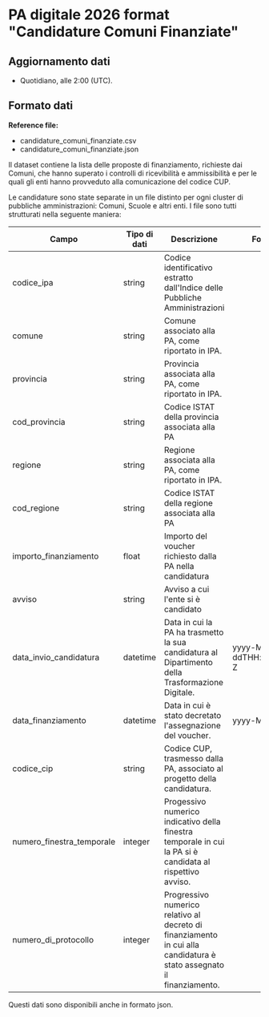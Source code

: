 # PA digitale 2026 format "Candidature Comuni Finanziate"

## Aggiornamento dati
- Quotidiano, alle 2:00 (UTC). 

## Formato dati

**Reference file:** 
* candidature_comuni_finanziate.csv<br>
* candidature_comuni_finanziate.json<br>

Il dataset contiene la lista delle proposte di finanziamento, richieste dai Comuni, che hanno superato i controlli di ricevibilità e ammissibilità e per le quali gli enti hanno provveduto alla comunicazione del codice CUP. 

Le candidature sono state separate in un file distinto per ogni cluster di pubbliche amministrazioni: Comuni, Scuole e altri enti.
I file sono tutti strutturati nella seguente maniera:

| Campo | Tipo di dati | Descrizione | Formato |
| --- | --- | --- | --- |
| codice_ipa | string | Codice identificativo estratto dall'Indice delle Pubbliche Amministrazioni | |
| comune | string | Comune associato alla PA, come riportato in IPA. | |
| provincia | string | Provincia associata alla PA, come riportato in IPA. | |
| cod_provincia | string | Codice ISTAT della provincia associata alla PA | |
| regione | string | Regione associata alla PA, come riportato in IPA. | |
| cod_regione | string | Codice ISTAT della regione associata alla PA | |
| importo_finanziamento | float | Importo del voucher richiesto dalla PA nella candidatura | |
| avviso | string | Avviso a cui l'ente si è candidato | |
| data_invio_candidatura | datetime | Data in cui la PA ha trasmetto la sua candidatura al Dipartimento della Trasformazione Digitale.  | yyyy-MM-ddTHH:mm:ss.SSS Z|
| data_finanziamento | datetime | Data in cui è stato decretato l'assegnazione del voucher. | yyyy-MM-dd |
| codice_cip| string | Codice CUP, trasmesso dalla PA, associato al progetto della candidatura. | |
| numero_finestra_temporale | integer | Progessivo numerico indicativo della finestra temporale in cui la PA si è candidata al rispettivo avviso. | |
| numero_di_protocollo | integer | Progressivo numerico relativo al decreto di finanziamento in cui alla candidatura è stato assegnato il finanziamento.| |

Questi dati sono disponibili anche in formato json.
